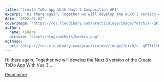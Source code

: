 ```yaml
---
title: 'Create ToDo App With Nuxt 3 Composition API'
excerpt: 'Hi there again, Together we will develop the Nuxt 3 version of the Create ToDo App With Vue 3...'
date: '2022-07-02'
coverImage: 'https://res.cloudinary.com/practicaldev/image/fetch/s--qFI3i1tK--/c_imagga_scale,f_auto,fl_progressive,h_420,q_auto,w_1000/https://dev-to-uploads.s3.amazonaws.com/uploads/articles/8uuswicabwjpyer1c8ib.png'
author:
  name: Koders
  picture: "assets/blog/authors/koders.png"
ogImage:
  url: 'https://res.cloudinary.com/practicaldev/image/fetch/s--qFI3i1tK--/c_imagga_scale,f_auto,fl_progressive,h_420,q_auto,w_1000/https://dev-to-uploads.s3.amazonaws.com/uploads/articles/8uuswicabwjpyer1c8ib.png'
---
```


Hi there again, Together we will develop the Nuxt 3 version of the Create ToDo App With Vue 3...

[Read more](https://dev.to/burakgur/create-todo-app-with-nuxt-3-composition-api-2mfc)
